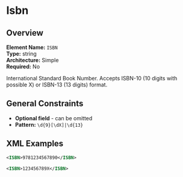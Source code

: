 # Isbn

## Overview

**Element Name:** `ISBN`<br>
**Type:** string<br>
**Architecture:** Simple<br>
**Required:** No<br>

International Standard Book Number. Accepts ISBN-10 (10 digits with possible X) or
ISBN-13 (13 digits) format.


## General Constraints

- **Optional field** - can be omitted
- **Pattern:** `\d{9}[\dX]|\d{13}`

## XML Examples

```xml
<ISBN>9781234567890</ISBN>
```

```xml
<ISBN>123456789X</ISBN>
```




